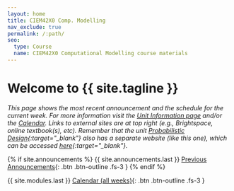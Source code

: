 ```yaml
---
layout: home
title: CIEM42X0 Comp. Modelling
nav_exclude: true
permalink: /:path/
seo:
  type: Course
  name: CIEM42X0 Computational Modelling course materials
---
```


# Welcome to {{ site.tagline }}
<!-- {: .mb-2 }
{{ site.description }}
{: .fs-6 .fw-300 } -->

*This page shows the most recent announcement and the schedule for the current week. For more information visit the [Unit Information page](./info) and/or the [Calendar](./calendar). Links to external sites are at top right (e.g., Brightspace, online textbook(s), etc). Remember that the unit [Probabilistic Design](https://tudelft-citg.github.io/HOS-prob-design-24/){:target="_blank"} also has a separate website (like this one), which can be accessed [here](https://tudelft-citg.github.io/HOS-prob-design-24/){:target="_blank"}.*

<!-- Read the ["Getting Started" announcement]({{site.url}}{{ site.baseurl }}/announcements) to know what to do during the first week of class. -->
<!--[Jump to the current week]({{ site.url }}{{ site.baseurl }}/calendar#week-1){: .btn .btn-blue }-->

{% if site.announcements %}
{{ site.announcements.last }}
[Previous Announcements](announcements.md){: .btn .btn-outline .fs-3 }
{% endif %}

{{ site.modules.last }}
[Calendar (all weeks)](calendar.md){: .btn .btn-outline .fs-3 }